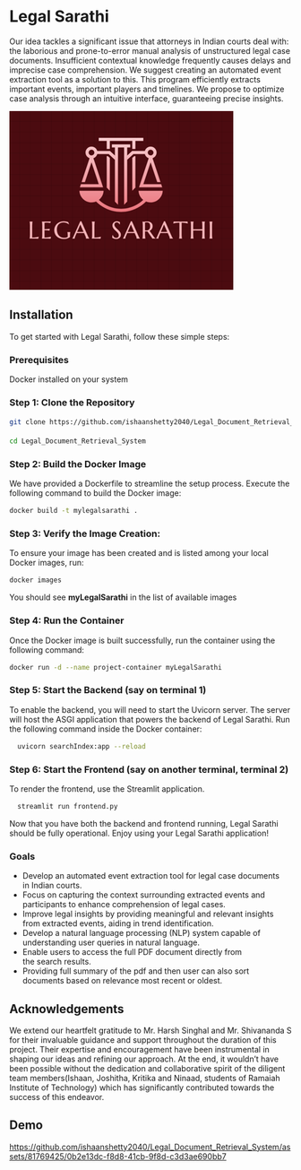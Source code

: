 
# Legal Sarathi

Our idea tackles a significant issue that attorneys in Indian courts deal with: the laborious and prone-to-error manual analysis of unstructured legal case documents. Insufficient contextual knowledge frequently causes delays and imprecise case comprehension. We suggest creating an automated event extraction tool as a solution to this. This program efficiently extracts important events, important players and timelines. We propose to optimize case analysis through an intuitive interface, guaranteeing precise insights.


![Logo](https://raw.githubusercontent.com/ishaanshetty2040/Legal_Document_Retrieval_System/main/LOGO-PROJECT.png)


## Installation

To get started with Legal Sarathi, follow these simple steps:

### Prerequisites
Docker installed on your system

### Step 1: Clone the Repository

```bash
git clone https://github.com/ishaanshetty2040/Legal_Document_Retrieval_System.git

cd Legal_Document_Retrieval_System
```
### Step 2: Build the Docker Image
We have provided a Dockerfile to streamline the setup process. Execute the following command to build the Docker image:
```bash
docker build -t mylegalsarathi .

```

### Step 3: Verify the Image Creation:
To ensure your image has been created and is listed among your local Docker images, run:
```bash
docker images

```
You should see **myLegalSarathi** in the list of available images

### Step 4: Run the Container
Once the Docker image is built successfully, run the container using the following command:
```bash
docker run -d --name project-container myLegalSarathi


```

### Step 5: Start the Backend (say on terminal 1)

To enable the backend, you will need to start the Uvicorn server. The server will host the ASGI application that powers the backend of Legal Sarathi. Run the following command inside the Docker container:
⁠ 
```bash
  uvicorn searchIndex:app --reload
```

### Step 6: Start the Frontend (say on another terminal, terminal 2)
To render the frontend, use the Streamlit application.

```bash
  streamlit run frontend.py
```


Now that you have both the backend and frontend running, Legal Sarathi should be fully operational. Enjoy using your Legal Sarathi application!

### Goals
* Develop an automated event extraction tool for legal case documents in Indian courts.
* Focus on capturing the context surrounding extracted events and participants to enhance comprehension of legal cases.
* Improve legal insights by providing meaningful and relevant insights from extracted events, aiding in trend identification.
* Develop a natural language processing (NLP) system capable of understanding user queries in natural language.
* Enable users to access the full PDF document directly from the search results.
* Providing full summary of the pdf and then user can also sort documents based on relevance most recent or oldest.

## Acknowledgements

We extend our heartfelt gratitude to Mr. Harsh Singhal and Mr. Shivananda S for their invaluable guidance and support throughout the duration of this project. Their expertise and encouragement have been instrumental in shaping our ideas and refining our approach. 
At the end, it wouldn’t have been possible without the dedication and collaborative spirit of the diligent team members(Ishaan, Joshitha, Kritika and Ninaad, students of Ramaiah Institute of Technology) which has significantly contributed towards the success of this endeavor.


## Demo

https://github.com/ishaanshetty2040/Legal_Document_Retrieval_System/assets/81769425/0b2e13dc-f8d8-41cb-9f8d-c3d3ae690bb7


